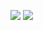 ![](https://github.com/greSvoI/CubeSurfer/blob/main/ScreenShot/CubeSurfer%20(1).jpg)
![](https://github.com/iovSerg/CubeSurfer/issues/1#issue-1868086321)
